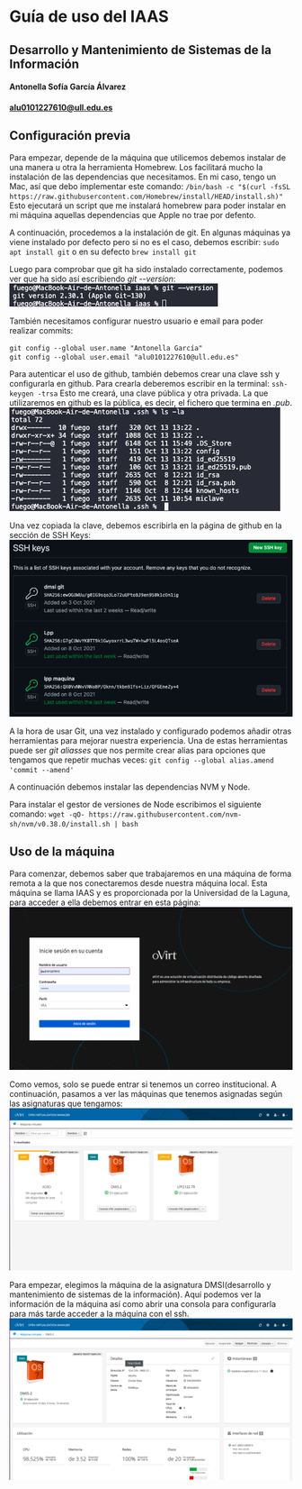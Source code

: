 # Guía de uso del IAAS
## Desarrollo y Mantenimiento de Sistemas de la Información
#### Antonella Sofía García Álvarez
#### alu0101227610@ull.edu.es

## Configuración previa

Para empezar, depende de la máquina que utilicemos debemos instalar de una manera u otra la herramienta Homebrew. Los facilitará mucho la instalación de las dependencias que necesitamos. En mi caso, tengo un Mac, así que debo implementar este comando:
`/bin/bash -c "$(curl -fsSL https://raw.githubusercontent.com/Homebrew/install/HEAD/install.sh)"`
Esto ejecutará un script que me instalará homebrew para poder instalar en mi máquina aquellas dependencias que Apple no trae por defento.

A continuación, procedemos a la instalación de git. En algunas máquinas ya viene instalado por defecto pero si no es el caso, debemos escribir:
`sudo apt install git` o en su defecto `brew install git`

Luego para comprobar que git ha sido instalado correctamente, podemos ver que ha sido así escribiendo _git --version_:
![imagen4](4.png)

También necesitamos configurar nuestro usuario e email para poder realizar commits:
~~~
git config --global user.name "Antonella García"
git config --global user.email "alu0101227610@ull.edu.es"
~~~
Para autenticar el uso de github, también debemos crear una clave ssh y configurarla en github. Para crearla deberemos escribir en la terminal:
`ssh-keygen -trsa`
Esto me creará, una clave pública y otra privada. La que utilizaremos en github es la pública, es decir, el fichero que termina en _.pub_.
![imagen5](5.png)

Una vez copiada la clave, debemos escribirla en la página de github en la sección de SSH Keys:
![imagen6](6.png)

A la hora de usar Git, una vez instalado y configurado podemos añadir otras herramientas para mejorar nuestra experiencia. Una de estas herramientas puede ser _git aliasses_ que nos permite crear alias para opciones que tengamos que repetir muchas veces: 
`git config --global alias.amend 'commit --amend'`

A continuación debemos instalar las dependencias NVM y Node. 

Para instalar el gestor de versiones de Node escribimos el siguiente comando:
`wget -qO- https://raw.githubusercontent.com/nvm-sh/nvm/v0.38.0/install.sh | bash`



## Uso de la máquina

Para comenzar, debemos saber que trabajaremos en una máquina de forma remota a la que nos conectaremos desde nuestra máquina local. Esta máquina se llama IAAS y es proporcionada por la Universidad de la Laguna, para acceder a ella debemos entrar en esta página:
![imagen1](1.png)

Como vemos, solo se puede entrar si tenemos un correo institucional. A continuación, pasamos a ver las máquinas que tenemos asignadas según las asignaturas que tengamos:
![imagen2](2.png)

Para empezar, elegimos la máquina de la asignatura DMSI(desarrollo y mantenimiento de sistemas de la información). Aquí podemos ver la información de la máquina así como abrir una consola para configurarla para más tarde acceder a la máquina con el ssh.
![imagen3](3.png)

